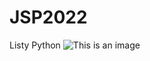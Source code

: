 # JSP2022
Listy Python
![This is an image](https://upload.wikimedia.org/wikipedia/commons/c/c3/Python-logo-notext.svg)
